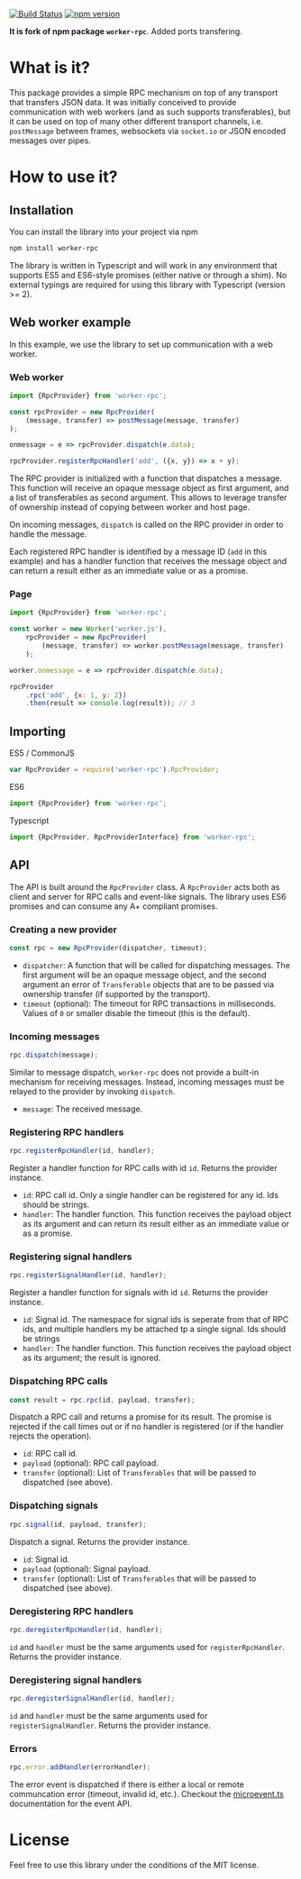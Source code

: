 [![Build Status](https://travis-ci.org/DirtyHairy/worker-rpc.svg?branch=master)](https://travis-ci.org/DirtyHairy/worker-rpc)
[![npm version](https://badge.fury.io/js/worker-rpc.svg)](https://badge.fury.io/js/worker-rpc)

**It is fork of npm package `worker-rpc`**. Added ports transfering.

# What is it?

This package provides a simple RPC mechanism on top of any transport that transfers
JSON data. It was initially conceived to provide communication with web workers
(and as such supports transferables), but it can be used on top of many other
different transport channels, i.e. `postMessage` between frames, websockets via
`socket.io` or JSON encoded messages over pipes.

# How to use it?

## Installation

You can install the library into your project via npm

```bash
npm install worker-rpc
```

The library is written in Typescript and will work in any environment that
supports ES5 and ES6-style promises (either native or through a shim).
No external typings are required for using this library with Typescript (version >= 2).

## Web worker example

In this example, we use the library to set up communication with a web worker.

### Web worker

```js
import {RpcProvider} from 'worker-rpc';

const rpcProvider = new RpcProvider(
    (message, transfer) => postMessage(message, transfer)
);

onmessage = e => rpcProvider.dispatch(e.data);

rpcProvider.registerRpcHandler('add', ({x, y}) => x + y);
```

The RPC provider is initialized with a function that dispatches a message.
This function will receive an opaque message object as first argument, and
a list of transferables as second argument. This allows to leverage transfer
of ownership instead of copying between worker and host page.

On incoming messages, `dispatch` is called on the RPC provider in order to
handle the message.

Each registered RPC handler is identified by a message ID (`add` in this example)
and has a handler function that receives the message object and can return a
result either as an immediate value or as a promise. 

### Page

```js
import {RpcProvider} from 'worker-rpc';

const worker = new Worker('worker.js'),
    rpcProvider = new RpcProvider(
        (message, transfer) => worker.postMessage(message, transfer)
    );

worker.onmessage = e => rpcProvider.dispatch(e.data);

rpcProvider
    .rpc('add', {x: 1, y: 2})
    .then(result => console.log(result)); // 3
```

## Importing

ES5 / CommonJS

```js
var RpcProvider = require('worker-rpc').RpcProvider;
```

ES6

```js
import {RpcProvider} from 'worker-rpc';
```

Typescript

```ts
import {RpcProvider, RpcProviderInterface} from 'worker-rpc';
```

##  API

The API is built around the `RpcProvider` class. A `RpcProvider` acts both as
client and server for RPC calls and event-like signals. The library uses ES6
promises and can consume any A+ compliant promises.

### Creating a new provider

```js
const rpc = new RpcProvider(dispatcher, timeout);
```

 * `dispatcher`: A function that will be called for dispatching messages. The
    first argument will be an opaque message object, and the second argument
    an error of `Transferable` objects that are to be passed via ownership
    transfer (if supported by the transport).
 * `timeout` (optional): The timeout for RPC transactions in milliseconds.
    Values of `0` or smaller disable the timeout (this is the default).

### Incoming messages

```js
rpc.dispatch(message);
```

Similar to message dispatch, `worker-rpc` does not provide a built-in mechanism
for receiving messages. Instead, incoming messages must be relayed to the provider
by invoking `dispatch`.

 * `message`: The received message.

### Registering RPC handlers

```js
rpc.registerRpcHandler(id, handler);
```

Register a handler function for RPC calls with id `id`. Returns the provider instance.

 * `id`: RPC call id. Only a single handler can be registered for any id. Ids should
    be strings.
 * `handler`: The handler function. This function receives the payload object as
    its argument and can return its result either as an immediate value or as a 
    promise.

### Registering signal handlers

```js
rpc.registerSignalHandler(id, handler);
```

Register a handler function for signals with id `id`. Returns the provider instance.

 * `id`: Signal id. The namespace for signal ids is seperate from that of RPC ids,
    and multiple handlers my be attached tp a single signal. Ids should be strings
 * `handler`: The handler function. This function receives the payload object as
    its argument; the result is ignored.

### Dispatching RPC calls

```js
const result = rpc.rpc(id, payload, transfer);
```

Dispatch a RPC call and returns a promise for its result. The promise is rejected
if the call times out or if no handler is registered (or if the handler rejects
the operation).

 * `id`: RPC call id.
 * `payload` (optional): RPC call payload.
 * `transfer` (optional): List of `Transferables` that will be passed to dispatched
   (see above).

### Dispatching signals

```js
rpc.signal(id, payload, transfer);
```

Dispatch a signal. Returns the provider instance.

 * `id`: Signal id.
 * `payload` (optional): Signal payload.
 * `transfer` (optional): List of `Transferables` that will be passed to dispatched
   (see above).

### Deregistering RPC handlers

```js
rpc.deregisterRpcHandler(id, handler);
```

`id` and `handler` must be the same arguments used for `registerRpcHandler`.
Returns the provider instance.

### Deregistering signal handlers

```js
rpc.deregisterSignalHandler(id, handler);
```

`id` and `handler` must be the same arguments used for `registerSignalHandler`.
Returns the provider instance.

### Errors

```js
rpc.error.addHandler(errorHandler);
```

The error event is dispatched if there is either a local or remote communcation
error (timeout, invalid id, etc.). Checkout the
[microevent.ts](https://github.com/DirtyHairy/microevent)
documentation for the event API.

# License

Feel free to use this library under the conditions of the MIT license.
